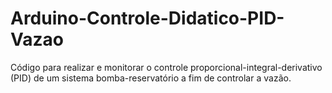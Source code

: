 # Arduino-Controle-Didatico-PID-Vazao
Código para realizar e monitorar o controle proporcional-integral-derivativo  (PID) de um sistema bomba-reservatório a fim de controlar a vazão.
